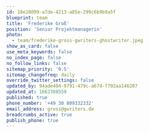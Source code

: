 ```yaml
---
id: 18e28099-a7de-4213-a85e-299c6b9b9a5f
blueprint: team
title: 'Frederike Groß'
position: 'Senior Projektmanagerin'
photo:
  - team/frederike-gross-gwriters-ghostwriter.jpeg
show_as_card: false
use_meta_keywords: false
no_index_page: false
no_follow_links: false
sitemap_priority: '0.5'
sitemap_changefreq: daily
override_twitter_settings: false
updated_by: 94ade404-9791-479c-a67d-f792aa146207
updated_at: 1662388559
published: true
phone_number: '+49 30 809332332'
email_address: gross@gwriters.de
breadcrumbs_active: true
publish_phone: true
---
```

